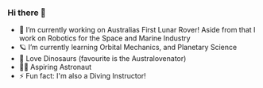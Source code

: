 ### Hi there 👋
- 🔭 I’m currently working on Australias First Lunar Rover! Aside from that I work on Robotics for the Space and Marine Industry
- 🪐 I’m currently learning Orbital Mechanics, and Planetary Science
- 🦕 Love Dinosaurs (favourite is the Australovenator)
- 👩‍🚀 Aspiring Astronaut
- ⚡ Fun fact: I'm also a Diving Instructor!
<!--
**hippymitty/hippymitty** is a ✨ _special_ ✨ repository because its `README.md` (this file) appears on your GitHub profile.

Here are some ideas to get you started:

- 🔭 I’m currently working on ...
- 🌱 I’m currently learning ...
- 👯 I’m looking to collaborate on ...
- 🤔 I’m looking for help with ...
- 💬 Ask me about ...
- 📫 How to reach me: ...
- 😄 Pronouns: ...
- ⚡ Fun fact: ...
-->
